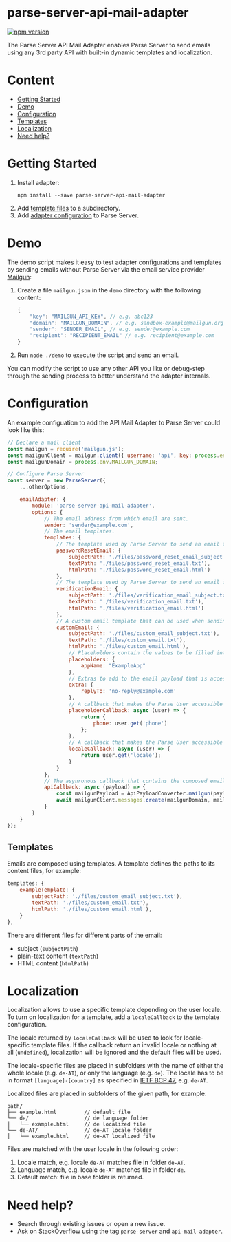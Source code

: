 # parse-server-api-mail-adapter

[![npm version](https://badge.fury.io/js/parse-server-api-mail-adapter.svg)](https://badge.fury.io/js/parse-server-api-mail-adapter)

The Parse Server API Mail Adapter enables Parse Server to send emails using any 3rd party API with built-in dynamic templates and localization.


# Content

- [Getting Started](#getting-started)
- [Demo](#demo)
- [Configuration](#configuration)
- [Templates](#templates)
- [Localization](#localization)
- [Need help?](#need-help)

# Getting Started

1. Install adapter:
    ```
    npm install --save parse-server-api-mail-adapter
    ```
2. Add [template files](#templates) to a subdirectory.
2. Add [adapter configuration](#configuration) to Parse Server.

# Demo

The demo script makes it easy to test adapter configurations and templates by sending emails without Parse Server via the email service provider [Mailgun](https://www.mailgun.com):

1. Create a file `mailgun.json` in the `demo` directory with the following content:
    ```js
    {
        "key": "MAILGUN_API_KEY", // e.g. abc123
        "domain": "MAILGUN_DOMAIN", // e.g. sandbox-example@mailgun.org
        "sender": "SENDER_EMAIL", // e.g. sender@example.com
        "recipient": "RECIPIENT_EMAIL" // e.g. recipient@example.com
    }
    ```
2. Run `node ./demo` to execute the script and send an email.

You can modify the script to use any other API you like or debug-step through the sending process to better understand the adapter internals.

# Configuration

An example configuation to add the API Mail Adapter to Parse Server could look like this:

```js
// Declare a mail client
const mailgun = require('mailgun.js');
const mailgunClient = mailgun.client({ username: 'api', key: process.env.MAILGUN_API_KEY });
const mailgunDomain = process.env.MAILGUN_DOMAIN;

// Configure Parse Server
const server = new ParseServer({
    ...otherOptions,

    emailAdapter: {
        module: 'parse-server-api-mail-adapter',
        options: {
            // The email address from which email are sent.
            sender: 'sender@example.com', 
            // The email templates.
            templates: {
                // The template used by Parse Server to send an email for password reset; this is a reserved template name.
                passwordResetEmail: {
                    subjectPath: './files/password_reset_email_subject.txt'),
                    textPath: './files/password_reset_email.txt'),
                    htmlPath: './files/password_reset_email.html')
                },
                // The template used by Parse Server to send an email for email address verification; this is a reserved template name.
                verificationEmail: {
                    subjectPath: './files/verification_email_subject.txt'),
                    textPath: './files/verification_email.txt'),
                    htmlPath: './files/verification_email.html')
                },
                // A custom email template that can be used when sending emails from Cloud Code; the template name can be choosen freely; it is possible to add various custom templates.
                customEmail: {
                    subjectPath: './files/custom_email_subject.txt'),
                    textPath: './files/custom_email.txt'),
                    htmlPath: './files/custom_email.html'),
                    // Placeholders contain the values to be filled into the placeholder keys in the file content. A placeholder `{{appName}}` in the email will be replaced the value defined here.
                    placeholders: {
                        appName: "ExampleApp"
                    },
                    // Extras to add to the email payload that is accessible in the `apiCallback`.
                    extra: {
                        replyTo: 'no-reply@example.com'
                    },
                    // A callback that makes the Parse User accessible and allows to return user-customized placeholders that will override the default template placeholders.
                    placeholderCallback: async (user) => {
                        return {
                            phone: user.get('phone')
                        };
                    },
                    // A callback that makes the Parse User accessible and allows to return the locale of the user for template localization.
                    localeCallback: async (user) => {
                        return user.get('locale');
                    }
                }
            },
            // The asynronous callback that contains the composed email payload to be passed on to an 3rd party API. The payload may need to be convert specifically for the API; conversion for common APIs is conveniently available in the `ApiPayloadConverter`. Below is an example for the Mailgun client.
            apiCallback: async (payload) => {
                const mailgunPayload = ApiPayloadConverter.mailgun(payload);
                await mailgunClient.messages.create(mailgunDomain, mailgunPayload);
            }
        }
    }
});
```

## Templates

Emails are composed using templates. A template defines the paths to its content files, for example:

```js
templates: {
    exampleTemplate: {
        subjectPath: './files/custom_email_subject.txt'),
        textPath: './files/custom_email.txt'),
        htmlPath: './files/custom_email.html'),
    }
},
```

There are different files for different parts of the email:
- subject (`subjectPath`)
- plain-text content (`textPath`)
- HTML content (`htmlPath`)

# Localization

Localization allows to use a specific template depending on the user locale. To turn on localization for a template, add a `localeCallback` to the template configuration.

The locale returned by `localeCallback` will be used to look for locale-specific template files. If the callback return an invalid locale or nothing at all (`undefined`), localization will be ignored and the default files will be used.

The locale-specific files are placed in subfolders with the name of either the whole locale (e.g. `de-AT`), or only the language (e.g. `de`). The locale has to be in format `[language]-[country]` as specified in [IETF BCP 47](https://tools.ietf.org/html/bcp47), e.g. `de-AT`.

Localized files are placed in subfolders of the given path, for example:
```
path/
├── example.html         // default file
└── de/                  // de language folder
│   └── example.html     // de localized file
└── de-AT/               // de-AT locale folder
│   └── example.html     // de-AT localized file
````

Files are matched with the user locale in the following order:
1. Locale match, e.g. locale `de-AT` matches file in folder `de-AT`.
2. Language match, e.g. locale `de-AT` matches file in folder `de`.
3. Default match: file in base folder is returned.

# Need help?

- Search through existing issues or open a new issue.
- Ask on StackOverflow using the tag `parse-server` and `api-mail-adapter`.
